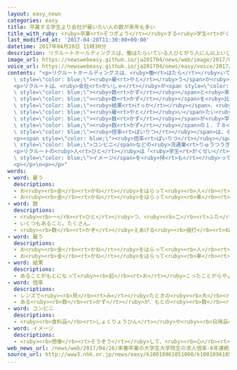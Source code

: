 ```yaml
---
layout: easy_news
categories: easy
title: 卒業する学生より会社が雇いたい人の数が来年も多い
title_with_ruby: <ruby>卒業<rt>そつぎょう</rt></ruby>する<ruby>学生<rt>がくせい</rt></ruby>より<ruby>会社<rt>かいしゃ</rt></ruby>が<ruby>雇<rt>やと</rt></ruby>いたい<ruby>人<rt>ひと</rt></ruby>の<ruby>数<rt>かず</rt></ruby>が<ruby>来年<rt>らいねん</rt></ruby>も<ruby>多<rt>おお</rt></ruby>い
last_modified_at: '2017-04-28T11:30:00+09:00'
datetime: 2017年04月28日 11時30分
description: リクルートホールディングスは、働はたらいている人ひとが５人にん以上いじょういる７０００の会社かいしゃに、来年らいねん大学だいがくや大学院だいがくいんを卒業そつぎょうする学生がくせいを何なん人にん雇やとうか聞ききました。
image_url: https://newswebeasy.github.io/ja201704/news/web/image/2017/04/28/k10010961851000.jpg
voice_url: https://newswebeasy.github.io/ja201704/news/easy/voice/2017/04/28/k10010961851000.mp3
contents: "<p>リクルートホールディングスは、<ruby>働<rt>はたら</rt></ruby>いている<ruby>人<rt>ひと</rt></ruby>が５<ruby>人<rt>にん</rt></ruby><ruby>以上<rt>いじょう</rt></ruby>いる７０００の<ruby>会社<rt>かいしゃ</rt></ruby>に、<ruby>来年<rt>らいねん</rt></ruby><ruby>大学<rt>だいがく</rt></ruby>や<ruby>大学院<rt>だいがくいん</rt></ruby>を<ruby>卒業<rt>そつぎょう</rt></ruby>する<ruby>学生<rt>がくせい</rt></ruby>を<ruby>何<rt>なん</rt></ruby><ruby>人<rt>にん</rt></ruby><span\
  \ style=\"color: blue;\"><ruby>雇<rt>やと</rt></ruby>う</span>か<ruby>聞<rt>き</rt></ruby>きました。６０%ぐらいの<ruby>会社<rt>かいしゃ</rt></ruby>が<ruby>答<rt>こた</rt></ruby>えました。</p>\n\
  <p>リクルートは、<ruby>会社<rt>かいしゃ</rt></ruby>が<span style=\"color: blue;\"><ruby>雇<rt>やと</rt></ruby>い</span>たい<ruby>人<rt>ひと</rt></ruby>の<span\
  \ style=\"color: blue;\"><ruby>数<rt>かず</rt></ruby></span>と<ruby>来年<rt>らいねん</rt></ruby><ruby>卒業<rt>そつぎょう</rt></ruby>する<ruby>学生<rt>がくせい</rt></ruby>の<span\
  \ style=\"color: blue;\"><ruby>数<rt>かず</rt></ruby></span>を<ruby>比<rt>くら</rt></ruby>べました。その<span\
  \ style=\"color: blue;\"><ruby>結果<rt>けっか</rt></ruby></span>、<ruby>会社<rt>かいしゃ</rt></ruby>が<span\
  \ style=\"color: blue;\"><ruby>雇<rt>やと</rt></ruby>い</span>たい<ruby>人<rt>ひと</rt></ruby>の<span\
  \ style=\"color: blue;\"><ruby>数<rt>かず</rt></ruby></span>が<ruby>学生<rt>がくせい</rt></ruby>の<span\
  \ style=\"color: blue;\"><ruby>数<rt>かず</rt></ruby></span>の１．７８<ruby>倍<rt>ばい</rt></ruby>になりました。この<span\
  \ style=\"color: blue;\"><ruby>倍率<rt>ばいりつ</rt></ruby></span>は、６<ruby>年<rt>ねん</rt></ruby><ruby>続<rt>つづ</rt></ruby>けて<ruby>前<rt>まえ</rt></ruby>の<ruby>年<rt>とし</rt></ruby>より<ruby>高<rt>たか</rt></ruby>くなりました。</p>\n\
  <p><span style=\"color: blue;\"><ruby>倍率<rt>ばいりつ</rt></ruby></span>がいちばん<ruby>高<rt>たか</rt></ruby>いのは、スーパーや<span\
  \ style=\"color: blue;\">コンビニ</span>などの<ruby>流通業<rt>りゅうつうぎょう</rt></ruby>で、１１．３２<ruby>倍<rt>ばい</rt></ruby>でした。<ruby>次<rt>つぎ</rt></ruby>に<ruby>高<rt>たか</rt></ruby>いのは、<ruby>建物<rt>たてもの</rt></ruby>などをつくる<ruby>建設業<rt>けんせつぎょう</rt></ruby>で９．４１<ruby>倍<rt>ばい</rt></ruby>でした。どちらも<ruby>今<rt>いま</rt></ruby>まででいちばん<ruby>高<rt>たか</rt></ruby>くなりました。</p>\n\
  <p>リクルートの<ruby>人<rt>ひと</rt></ruby>は「<ruby>学生<rt>がくせい</rt></ruby>は、<ruby>流通業<rt>りゅうつうぎょう</rt></ruby>や<ruby>建設業<rt>けんせつぎょう</rt></ruby>は<ruby>仕事<rt>しごと</rt></ruby>が<ruby>厳<rt>きび</rt></ruby>しいとか、<ruby>働<rt>はたら</rt></ruby>く<ruby>時間<rt>じかん</rt></ruby>が<ruby>長<rt>なが</rt></ruby>いという<span\
  \ style=\"color: blue;\">イメージ</span>を<ruby>持<rt>も</rt></ruby>っています。このため、<ruby>入<rt>はい</rt></ruby>りたいと<ruby>思<rt>おも</rt></ruby>う<ruby>学生<rt>がくせい</rt></ruby>が<ruby>少<rt>すく</rt></ruby>ないようです」と<ruby>話<rt>はな</rt></ruby>しています。</p>\n\
  <p></p>\n<p></p>"
words:
- word: 雇う
  descriptions:
  - お<ruby><rb>金</rb><rt>かね</rt></ruby>をはらって<ruby><rb>人</rb><rt>ひと</rt></ruby>を<ruby><rb>使</rb><rt>つか</rt></ruby>う。
  - お<ruby><rb>金</rb><rt>かね</rt></ruby>をはらって<ruby><rb>車</rb><rt>くるま</rt></ruby>や<ruby><rb>船</rb><rt>ふね</rt></ruby>を<ruby><rb>利用</rb><rt>りよう</rt></ruby>する。
- word: 数
  descriptions:
  - <ruby><rb>一</rb><rt>ひと</rt></ruby>つ、<ruby><rb>二</rb><rt>ふた</rt></ruby>つ、<ruby><rb>三</rb><rt>みっ</rt></ruby>つなどと<ruby><rb>数</rb><rt>かぞ</rt></ruby>えた<ruby><rb>物</rb><rt>もの</rt></ruby>の<ruby><rb>数量</rb><rt>すうりょう</rt></ruby>。すう。
  - いくつもあること。たくさん。
  - <ruby><rb>数</rb><rt>かぞ</rt></ruby>えあげる<ruby><rb>値打</rb><rt>ねう</rt></ruby>ちのあるもの。なかま。
- word: 雇う
  descriptions:
  - お<ruby><rb>金</rb><rt>かね</rt></ruby>をはらって<ruby><rb>人</rb><rt>ひと</rt></ruby>を<ruby><rb>使</rb><rt>つか</rt></ruby>う。
  - お<ruby><rb>金</rb><rt>かね</rt></ruby>をはらって<ruby><rb>車</rb><rt>くるま</rt></ruby>や<ruby><rb>船</rb><rt>ふね</rt></ruby>を<ruby><rb>利用</rb><rt>りよう</rt></ruby>する。
- word: 結果
  descriptions:
  - あることがもとになって<ruby><rb>起</rb><rt>お</rt></ruby>こったことがらやようす。
- word: 倍率
  descriptions:
  - レンズで<ruby><rb>見</rb><rt>み</rt></ruby>たときの<ruby><rb>大</rb><rt>おお</rt></ruby>きさと、ほんものの<ruby><rb>大</rb><rt>おお</rt></ruby>きさとの<ruby><rb>割合</rb><rt>わりあい</rt></ruby>。
  - ある<ruby><rb>数</rb><rt>かず</rt></ruby>が、もとの<ruby><rb>数</rb><rt>かず</rt></ruby>の<ruby><rb>何倍</rb><rt>なんばい</rt></ruby>かを<ruby><rb>表</rb><rt>あらわ</rt></ruby>す<ruby><rb>数</rb><rt>かず</rt></ruby>。
- word: コンビニ
  descriptions:
  - <ruby><rb>食料品</rb><rt>しょくりょうひん</rt></ruby>や<ruby><rb>日用品</rb><rt>にちようひん</rt></ruby>が、<ruby><rb>手軽</rb><rt>てがる</rt></ruby>にいつでも<ruby><rb>買</rb><rt>か</rt></ruby>えるように<ruby><rb>開</rb><rt>ひら</rt></ruby>いている、<ruby><rb>小型</rb><rt>こがた</rt></ruby>のスーパー。
- word: イメージ
  descriptions:
  - <ruby><rb>想像</rb><rt>そうぞう</rt></ruby>して、<ruby><rb>心</rb><rt>こころ</rt></ruby>の<ruby><rb>中</rb><rt>なか</rt></ruby>にえがき<ruby><rb>出</rb><rt>だ</rt></ruby>す、ものの<ruby><rb>形</rb><rt>かたち</rt></ruby>や<ruby><rb>姿</rb><rt>すがた</rt></ruby>。
web_news_url: /news/web/2017/04/26/来春卒業の大学生大学院生の求人倍率-6年連続上昇/
source_url: http://www3.nhk.or.jp/news/easy/k10010961851000/k10010961851000.html
...
```

